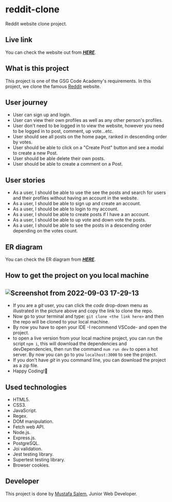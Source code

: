 # reddit-clone

Reddit website clone project.

## Live link

You can check the website out from ***[HERE]()***.

## What is this project

This project is one of the GSG Code Academy's requirements. In this project, we clone the famous [Reddit](https://www.reddit.com/) website.

## User journey

- User can sign up and login.
- User can view their own profiles as well as any other person's profiles.
- User don't need to be logged in to view the website, however you need to be logged in to post, comment, up vote...etc.
- User should see all posts on the home page, ranked in descending order by votes.
- User should be able to click on a "Create Post" button and see a modal to create a new Post.
- User should be able delete their own posts.
- User should be able to create a comment on a Post.

## User stories

- As a user, I should be able to use the see the posts and search for users and their profiles without having an account in the website.
- As a user, I should be able to sign up and create an account.
- As a user, I should be able to login to my account.
- As a user, I should be able to create posts if I have a an account.
- As a user, I should be able to up vote and down vote the posts.
- As a user, I should be able to see the posts in a descending order depending on the votes count.

## ER diagram

You can check the ER diagram from ***[HERE](https://drawsql.app/teams/moustf/diagrams/reddit-clone)***.

## How to get the project on you local machine

![Screenshot from 2022-09-03 17-29-13](https://user-images.githubusercontent.com/77394697/188274897-415a3e91-84cd-4a66-aff8-1860c215e85a.png)
---

- If you are a *git* user, you can click the *code* drop-down menu as illustrated in the picture above and copy the link to clone the repo.
- Now go to your terminal and type: `git clone <the link here>` and then the repo will be cloned to your local machine.
- By now you have to open your IDE -I recommend VSCode- and open the project.
- to open a live version from your local machine project, you can run the script `npm i`, this will download the dependencies and devDependencies, then run the command `num run dev` to open a hot server. By now you can go to you `localhost:3000` to see the project.
- If you don't have *git* in you command line, you can download the project as a zip file.
- Happy Coding!🤞

## Used technologies

- HTML5.
- CSS3.
- JavaScript.
- Regex.
- DOM manipulation.
- Fetch web API.
- Node.js.
- Express.js.
- PostgreSQL.
- Joi validation.
- Jest testing library.
- Supertest testing library.
- Browser cookies.

## Developer

This project is done by [Mustafa Salem](https://github.com/moustf), Junior Web Developer.
